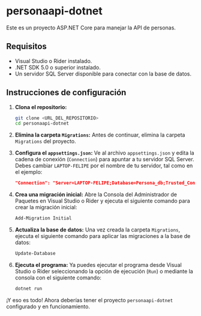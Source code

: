 # personaapi-dotnet

Este es un proyecto ASP.NET Core para manejar la API de personas.

## Requisitos

- Visual Studio o Rider instalado.
- .NET SDK 5.0 o superior instalado.
- Un servidor SQL Server disponible para conectar con la base de datos.

## Instrucciones de configuración

1. **Clona el repositorio:**
    ```bash
    git clone <URL_DEL_REPOSITORIO>
    cd personaapi-dotnet
    ```

2. **Elimina la carpeta `Migrations`:**
    Antes de continuar, elimina la carpeta `Migrations` del proyecto.

3. **Configura el `appsettings.json`:**
    Ve al archivo `appsettings.json` y edita la cadena de conexión (`Connection`) para apuntar a tu servidor SQL Server. Debes cambiar `LAPTOP-FELIPE` por el nombre de tu servidor, tal como en el ejemplo:
    ```json
    "Connection": "Server=LAPTOP-FELIPE;Database=Persona_db;Trusted_Connection=true;TrustServerCertificate=true"
    ```

4. **Crea una migración inicial:**
    Abre la Consola del Administrador de Paquetes en Visual Studio o Rider y ejecuta el siguiente comando para crear la migración inicial:
    ```bash
    Add-Migration Initial
    ```

5. **Actualiza la base de datos:**
    Una vez creada la carpeta `Migrations`, ejecuta el siguiente comando para aplicar las migraciones a la base de datos:
    ```bash
    Update-Database
    ```

6. **Ejecuta el programa:**
    Ya puedes ejecutar el programa desde Visual Studio o Rider seleccionando la opción de ejecución (`Run`) o mediante la consola con el siguiente comando:
    ```bash
    dotnet run
    ```

¡Y eso es todo! Ahora deberías tener el proyecto `personaapi-dotnet` configurado y en funcionamiento.
